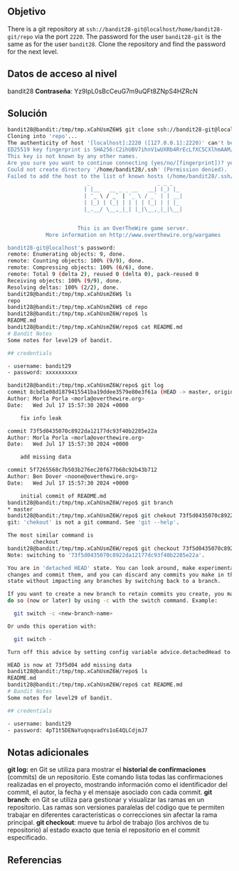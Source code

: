 ## Objetivo
There is a git repository at `ssh://bandit28-git@localhost/home/bandit28-git/repo` via the port `2220`. The password for the user `bandit28-git` is the same as for the user `bandit28`.
Clone the repository and find the password for the next level.
## Datos de acceso al nivel
bandit28
**Contraseña**: Yz9IpL0sBcCeuG7m9uQFt8ZNpS4HZRcN

## Solución
```bash
bandit28@bandit:/tmp/tmp.xCahUsmZ6W$ git clone ssh://bandit28-git@localhost:2220/home/bandit28-git/repo
Cloning into 'repo'...
The authenticity of host '[localhost]:2220 ([127.0.0.1]:2220)' can't be established.
ED25519 key fingerprint is SHA256:C2ihUBV7ihnV1wUXRb4RrEcLfXC5CXlhmAAM/urerLY.
This key is not known by any other names.
Are you sure you want to continue connecting (yes/no/[fingerprint])? yes
Could not create directory '/home/bandit28/.ssh' (Permission denied).
Failed to add the host to the list of known hosts (/home/bandit28/.ssh/known_hosts).
                         _                     _ _ _
                        | |__   __ _ _ __   __| (_) |_
                        | '_ \ / _` | '_ \ / _` | | __|
                        | |_) | (_| | | | | (_| | | |_
                        |_.__/ \__,_|_| |_|\__,_|_|\__|


                      This is an OverTheWire game server.
            More information on http://www.overthewire.org/wargames

bandit28-git@localhost's password:
remote: Enumerating objects: 9, done.
remote: Counting objects: 100% (9/9), done.
remote: Compressing objects: 100% (6/6), done.
remote: Total 9 (delta 2), reused 0 (delta 0), pack-reused 0
Receiving objects: 100% (9/9), done.
Resolving deltas: 100% (2/2), done.
bandit28@bandit:/tmp/tmp.xCahUsmZ6W$ ls
repo
bandit28@bandit:/tmp/tmp.xCahUsmZ6W$ cd repo
bandit28@bandit:/tmp/tmp.xCahUsmZ6W/repo$ ls
README.md
bandit28@bandit:/tmp/tmp.xCahUsmZ6W/repo$ cat README.md
# Bandit Notes
Some notes for level29 of bandit.

## credentials

- username: bandit29
- password: xxxxxxxxxx

bandit28@bandit:/tmp/tmp.xCahUsmZ6W/repo$ git log
commit 8cbd1e08d1879415541ba19ddee3579e80e3f61a (HEAD -> master, origin/master, origin/HEAD)
Author: Morla Porla <morla@overthewire.org>
Date:   Wed Jul 17 15:57:30 2024 +0000

    fix info leak

commit 73f5d0435070c8922da12177dc93f40b2285e22a
Author: Morla Porla <morla@overthewire.org>
Date:   Wed Jul 17 15:57:30 2024 +0000

    add missing data

commit 5f7265568c7b503b276ec20f677b68c92b43b712
Author: Ben Dover <noone@overthewire.org>
Date:   Wed Jul 17 15:57:30 2024 +0000

    initial commit of README.md
bandit28@bandit:/tmp/tmp.xCahUsmZ6W/repo$ git branch
* master
bandit28@bandit:/tmp/tmp.xCahUsmZ6W/repo$ git chekout 73f5d0435070c8922da12177dc93f40b2285e22a
git: 'chekout' is not a git command. See 'git --help'.

The most similar command is
        checkout
bandit28@bandit:/tmp/tmp.xCahUsmZ6W/repo$ git checkout 73f5d0435070c8922da12177dc93f40b2285e22a
Note: switching to '73f5d0435070c8922da12177dc93f40b2285e22a'.

You are in 'detached HEAD' state. You can look around, make experimental
changes and commit them, and you can discard any commits you make in this
state without impacting any branches by switching back to a branch.

If you want to create a new branch to retain commits you create, you may
do so (now or later) by using -c with the switch command. Example:

  git switch -c <new-branch-name>

Or undo this operation with:

  git switch -

Turn off this advice by setting config variable advice.detachedHead to false

HEAD is now at 73f5d04 add missing data
bandit28@bandit:/tmp/tmp.xCahUsmZ6W/repo$ ls
README.md
bandit28@bandit:/tmp/tmp.xCahUsmZ6W/repo$ cat README.md
# Bandit Notes
Some notes for level29 of bandit.

## credentials

- username: bandit29
- password: 4pT1t5DENaYuqnqvadYs1oE4QLCdjmJ7
```
## Notas adicionales
**git log:** en Git se utiliza para mostrar el **historial de confirmaciones** (commits) de un repositorio. Este comando lista todas las confirmaciones realizadas en el proyecto, mostrando información como el identificador del commit, el autor, la fecha y el mensaje asociado con cada commit.
**git branch**: en Git se utiliza para gestionar y visualizar las ramas en un repositorio. Las ramas son versiones paralelas del código que te permiten trabajar en diferentes características o correcciones sin afectar la rama principal.
**git checkout**: mueve tu árbol de trabajo (los archivos de tu repositorio) al estado exacto que tenía el repositorio en el commit especificado.
## Referencias
